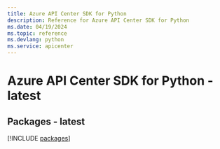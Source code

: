 ```yaml
---
title: Azure API Center SDK for Python
description: Reference for Azure API Center SDK for Python
ms.date: 04/19/2024
ms.topic: reference
ms.devlang: python
ms.service: apicenter
---
```

# Azure API Center SDK for Python - latest
## Packages - latest
[!INCLUDE [packages](api-center-index.md)]